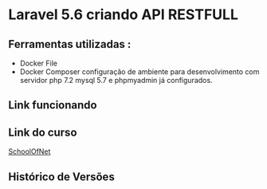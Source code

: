 # Laravel 5.6 criando API RESTFULL

## Ferramentas utilizadas :
* Docker File 
* Docker Composer  configuração de ambiente para desenvolvimento com servidor php 7.2 mysql 5.7 e phpmyadmin já configurados.


## Link funcionando

## Link do curso 
[SchoolOfNet](https://www.schoolofnet.com/canal-live-class/aula-ao-vivo-api-rest-com-laravel/)

## Histórico de Versões
